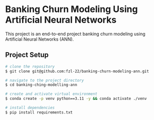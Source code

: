 # Banking Churn Modeling Using Artificial Neural Networks

This project is an end-to-end project banking churn modeling using Artificial Neural Networks (ANN).

## Project Setup

```bash
# clone the repository
$ git clone git@github.com:fzl-22/banking-churn-modeling-ann.git

# navigate to the project directory
$ cd banking-ching-modelling-ann

# create and activate virtual environment
$ conda create -p venv python==3.11 -y && conda activate ./venv

# install dependencies
$ pip install requirements.txt
```
